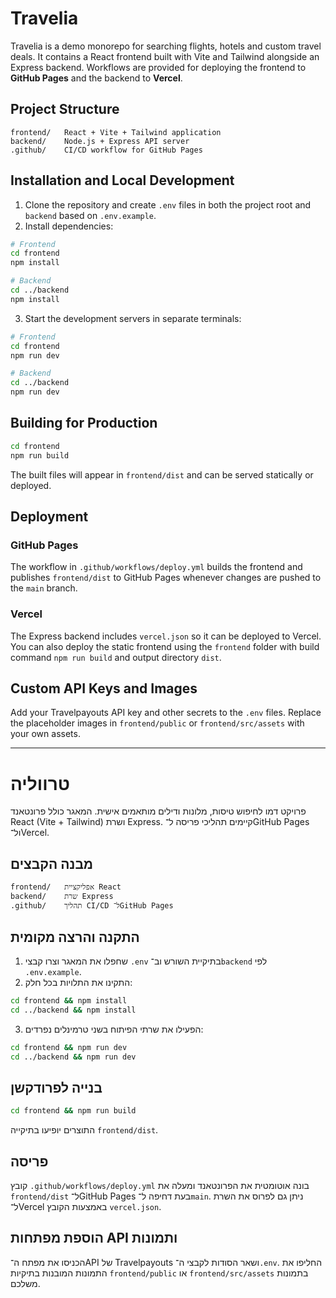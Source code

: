 # Travelia

Travelia is a demo monorepo for searching flights, hotels and custom travel deals. It contains a React frontend built with Vite and Tailwind alongside an Express backend. Workflows are provided for deploying the frontend to **GitHub Pages** and the backend to **Vercel**.

## Project Structure

```
frontend/   React + Vite + Tailwind application
backend/    Node.js + Express API server
.github/    CI/CD workflow for GitHub Pages
```

## Installation and Local Development

1. Clone the repository and create `.env` files in both the project root and `backend` based on `.env.example`.
2. Install dependencies:

```bash
# Frontend
cd frontend
npm install

# Backend
cd ../backend
npm install
```

3. Start the development servers in separate terminals:

```bash
# Frontend
cd frontend
npm run dev

# Backend
cd ../backend
npm run dev
```

## Building for Production

```bash
cd frontend
npm run build
```

The built files will appear in `frontend/dist` and can be served statically or deployed.

## Deployment

### GitHub Pages

The workflow in `.github/workflows/deploy.yml` builds the frontend and publishes `frontend/dist` to GitHub Pages whenever changes are pushed to the `main` branch.

### Vercel

The Express backend includes `vercel.json` so it can be deployed to Vercel. You can also deploy the static frontend using the `frontend` folder with build command `npm run build` and output directory `dist`.

## Custom API Keys and Images

Add your Travelpayouts API key and other secrets to the `.env` files. Replace the placeholder images in `frontend/public` or `frontend/src/assets` with your own assets.

---

# טרווליה

פרויקט דמו לחיפוש טיסות, מלונות ודילים מותאמים אישית. המאגר כולל פרונטאנד React (Vite + Tailwind) ושרת Express. קיימים תהליכי פריסה ל־GitHub Pages ול־Vercel.

## מבנה הקבצים

```
frontend/   אפליקציית React
backend/    שרת Express
.github/    תהליך CI/CD ל־GitHub Pages
```

## התקנה והרצה מקומית

1. שחפלו את המאגר וצרו קבצי `.env` בתיקיית השורש וב־`backend` לפי `.env.example`.
2. התקינו את התלויות בכל חלק:

```bash
cd frontend && npm install
cd ../backend && npm install
```

3. הפעילו את שרתי הפיתוח בשני טרמינלים נפרדים:

```bash
cd frontend && npm run dev
cd ../backend && npm run dev
```

## בנייה לפרודקשן

```bash
cd frontend && npm run build
```

התוצרים יופיעו בתיקייה `frontend/dist`.

## פריסה

קובץ `.github/workflows/deploy.yml` בונה אוטומטית את הפרונטאנד ומעלה את `frontend/dist` ל־GitHub Pages בעת דחיפה ל־`main`. ניתן גם לפרוס את השרת ל־Vercel באמצעות הקובץ `vercel.json`.

## הוספת מפתחות API ותמונות

הכניסו את מפתח ה־API של Travelpayouts ושאר הסודות לקבצי ה־`.env`. החליפו את התמונות המובנות בתיקיות `frontend/public` או `frontend/src/assets` בתמונות משלכם.
